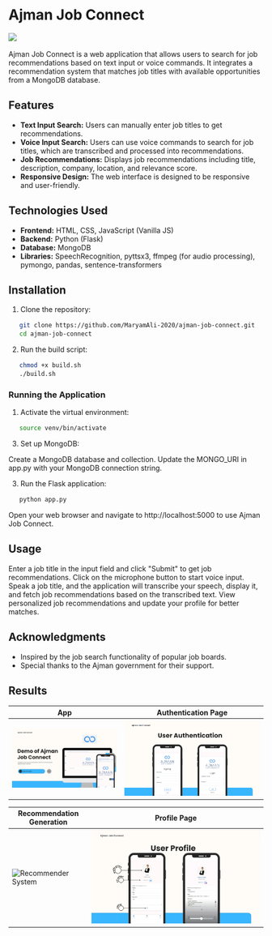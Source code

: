 # Ajman Job Connect
<a href="https://app.commanddash.io/agent?github=https://github.com/MaryamAli-2020/ajman-job-connect"><img src="https://img.shields.io/badge/AI-Code%20Gen-EB9FDA"></a>

Ajman Job Connect is a web application that allows users to search for job recommendations based on text input or voice commands. It integrates a recommendation system that matches job titles with available opportunities from a MongoDB database.

## Features

- **Text Input Search:** Users can manually enter job titles to get recommendations.
- **Voice Input Search:** Users can use voice commands to search for job titles, which are transcribed and processed into recommendations.
- **Job Recommendations:** Displays job recommendations including title, description, company, location, and relevance score.
- **Responsive Design:** The web interface is designed to be responsive and user-friendly.

## Technologies Used

- **Frontend:** HTML, CSS, JavaScript (Vanilla JS)
- **Backend:** Python (Flask)
- **Database:** MongoDB
- **Libraries:** SpeechRecognition, pyttsx3, ffmpeg (for audio processing), pymongo, pandas, sentence-transformers

## Installation

1. Clone the repository:
```bash
   git clone https://github.com/MaryamAli-2020/ajman-job-connect.git
   cd ajman-job-connect
```

2. Run the build script:
```bash
   chmod +x build.sh
   ./build.sh
```

### Running the Application

1. Activate the virtual environment:
```bash
   source venv/bin/activate
 ```

3. Set up MongoDB:

Create a MongoDB database and collection.
Update the MONGO_URI in app.py with your MongoDB connection string.

3. Run the Flask application:
```bash
   python app.py
```

Open your web browser and navigate to http://localhost:5000 to use Ajman Job Connect.

## Usage

Enter a job title in the input field and click "Submit" to get job recommendations.
Click on the microphone button to start voice input. Speak a job title, and the application will transcribe your speech, display it, and fetch job recommendations based on the transcribed text.
View personalized job recommendations and update your profile for better matches.


## Acknowledgments

- Inspired by the job search functionality of popular job boards.
- Special thanks to the Ajman government for their support.

## Results

| App | Authentication Page |
|-----|---------------------|
| ![Demo](results/demo.png) | ![User Auth](results/user_auth.png) |

| Recommendation Generation | Profile Page |
|---------------------------|--------------|
| ![Recommender System](results/recommender_sys) | ![User Profile](results/user_profile.png) |




